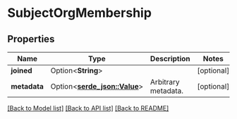 # SubjectOrgMembership

## Properties

Name | Type | Description | Notes
------------ | ------------- | ------------- | -------------
**joined** | Option<**String**> |  | [optional]
**metadata** | Option<[**serde_json::Value**](.md)> | Arbitrary metadata. | [optional]

[[Back to Model list]](../README.md#documentation-for-models) [[Back to API list]](../README.md#documentation-for-api-endpoints) [[Back to README]](../README.md)


